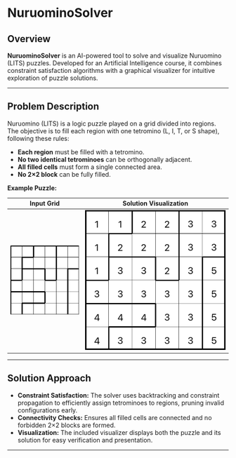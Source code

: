 # NuruominoSolver

## Overview

**NuruominoSolver** is an AI-powered tool to solve and visualize Nuruomino (LITS) puzzles. Developed for an Artificial Intelligence course, it combines constraint satisfaction algorithms with a graphical visualizer for intuitive exploration of puzzle solutions.

---

## Problem Description

Nuruomino (LITS) is a logic puzzle played on a grid divided into regions. The objective is to fill each region with one tetromino (L, I, T, or S shape), following these rules:

- **Each region** must be filled with a tetromino.
- **No two identical tetrominoes** can be orthogonally adjacent.
- **All filled cells** must form a single connected area.
- **No 2×2 block** can be fully filled.

**Example Puzzle:**

| Input Grid | Solution Visualization |
|:----------:|:---------------------:|
| ![Puzzle](tests/images/test01.png) | ![Solution](tests/images/test01_solution_every_step.gif) |

---

## Solution Approach

- **Constraint Satisfaction:** The solver uses backtracking and constraint propagation to efficiently assign tetrominoes to regions, pruning invalid configurations early.
- **Connectivity Checks:** Ensures all filled cells are connected and no forbidden 2×2 blocks are formed.
- **Visualization:** The included visualizer displays both the puzzle and its solution for easy verification and presentation.

---